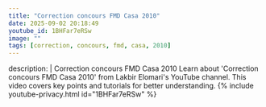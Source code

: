 ```yaml
---
title: "Correction concours FMD Casa 2010"
date: 2025-09-02 20:18:49 
youtube_id: 1BHFar7eRSw
image: ""
tags: [correction, concours, fmd, casa, 2010]
---
```

description: |
  Correction concours FMD Casa 2010
  Learn about 'Correction concours FMD Casa 2010' from Lakbir Elomari's YouTube channel. This video covers key points and tutorials for better understanding.
{% include youtube-privacy.html id="1BHFar7eRSw" %}
